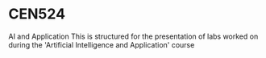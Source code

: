 # CEN524
AI and Application
This is structured for the presentation of labs worked on during the 'Artificial Intelligence and Application' course
